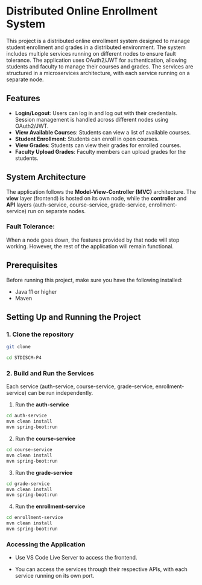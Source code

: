 # Distributed Online Enrollment System

This project is a distributed online enrollment system designed to manage student enrollment and grades in a distributed environment. The system includes multiple services running on different nodes to ensure fault tolerance. The application uses OAuth2/JWT for authentication, allowing students and faculty to manage their courses and grades. The services are structured in a microservices architecture, with each service running on a separate node.

## Features

- **Login/Logout**: Users can log in and log out with their credentials. Session management is handled across different nodes using OAuth2/JWT.
- **View Available Courses**: Students can view a list of available courses.
- **Student Enrollment**: Students can enroll in open courses.
- **View Grades**: Students can view their grades for enrolled courses.
- **Faculty Upload Grades**: Faculty members can upload grades for the students.

## System Architecture

The application follows the **Model-View-Controller (MVC)** architecture. The **view** layer (frontend) is hosted on its own node, while the **controller** and **API** layers (auth-service, course-service, grade-service, enrollment-service) run on separate nodes.

### Fault Tolerance:

When a node goes down, the features provided by that node will stop working. However, the rest of the application will remain functional.

## Prerequisites

Before running this project, make sure you have the following installed:

- Java 11 or higher
- Maven

## Setting Up and Running the Project

### 1. Clone the repository

```bash
git clone

cd STDISCM-P4
```

### 2. Build and Run the Services

Each service (auth-service, course-service, grade-service, enrollment-service) can be run independently.

1. Run the **auth-service**

```bash
cd auth-service
mvn clean install
mvn spring-boot:run
```

2. Run the **course-service**

```bash
cd course-service
mvn clean install
mvn spring-boot:run
```

3.  Run the **grade-service**

```bash
cd grade-service
mvn clean install
mvn spring-boot:run
```

4. Run the **enrollment-service**

```bash
cd enrollment-service
mvn clean install
mvn spring-boot:run
```

### Accessing the Application

- Use VS Code Live Server to access the frontend.

- You can access the services through their respective APIs, with each service running on its own port.
